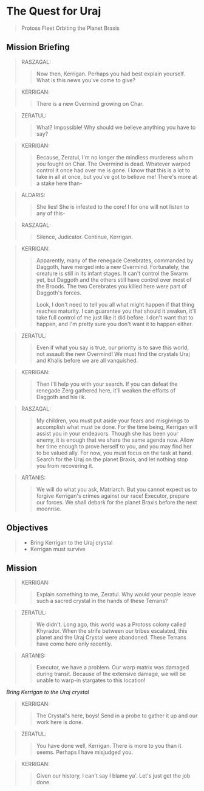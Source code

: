 # The Quest for Uraj

> Protoss Fleet Orbiting the Planet Braxis

## Mission Briefing

> RASZAGAL:
>> Now then, Kerrigan. Perhaps you had best explain yourself. What is this news you've come to give?

> KERRIGAN:
>> There is a new Overmind growing on Char.

> ZERATUL:
>> What? Impossible! Why should we believe anything you have to say?

> KERRIGAN:
>> Because, Zeratul, I'm no longer the mindless murderess whom you fought on Char. The Overmind is dead. Whatever warped control it once had over me is gone. I know that this is a lot to take in all at once, but you've got to believe me! There's more at a stake here than-

> ALDARIS:
>> She lies! She is infested to the core! I for one will not listen to any of this-

> RASZAGAL:
>> Silence, Judicator. Continue, Kerrigan.

> KERRIGAN:
>> Apparently, many of the renegade Cerebrates, commanded by Daggoth, have merged into a new Overmind. Fortunately, the creature is still in its infant stages. It can't control the Swarm yet, but Daggoth and the others still have control over most of the Broods. The two Cerebrates you killed here were part of Daggoth's forces.
>>
>> Look, I don't need to tell you all what might happen if that thing reaches maturity. I can guarantee you that should it awaken, it'll take full control of me just like it did before. I don't want that to happen, and I'm pretty sure you don't want it to happen either.

> ZERATUL:
>> Even if what you say is true, our priority is to save this world, not assault the new Overmind! We must find the crystals Uraj and Khalis before we are all vanquished.

> KERRIGAN:
>> Then I'll help you with your search. If you can defeat the renegade Zerg gathered here, it'll weaken the efforts of Daggoth and his ilk.

> RASZAGAL:
>> My children, you must put aside your fears and misgivings to accomplish what must be done. For the time being, Kerrigan will assist you in your endeavors. Though she has been your enemy, it is enough that we share the same agenda now. Allow her time enough to prove herself to you, and you may find her to be valued ally. For now, you must focus on the task at hand. Search for the Uraj on the planet Braxis, and let nothing stop you from recovering it.

> ARTANIS:
>> We will do what you ask, Matriarch. But you cannot expect us to forgive Kerrigan's crimes against our race! Executor, prepare our forces. We shall debark for the planet Braxis before the next moonrise.

## Objectives

> - Bring Kerrigan to the Uraj crystal
> - Kerrigan must survive

## Mission

> KERRIGAN:
>> Explain something to me, Zeratul. Why would your people leave such a sacred crystal in the hands of these Terrans?

> ZERATUL:
>> We didn't. Long ago, this world was a Protoss colony called Khyrador. When the strife between our tribes escalated, this planet and the Uraj Crystal were abandoned. These Terrans have come here only recently.

> ARTANIS:
>> Executor, we have a problem. Our warp matrix was damaged during transit. Because of the extensive damage, we will be unable to warp-in stargates to this location!

_Bring Kerrigan to the Uraj crystal_

> KERRIGAN:
>> The Crystal's here, boys! Send in a probe to gather it up and our work here is done.

> ZERATUL:
>> You have done well, Kerrigan. There is more to you than it seems. Perhaps I have misjudged you.

> KERRIGAN:
>> Given our history, I can't say I blame ya'. Let's just get the job done.